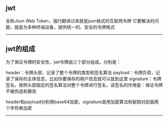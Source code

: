 ## jwt
全称Json Web Token，强行翻译过来就是json格式的互联网令牌
它要解决的问题，就是为多种终端设备，提供统一的、安全的令牌格式

- - - 

## jwt的组成
为了保证令牌的安全性，jwt令牌由三个部分组成，分别是：

header：令牌头部，记录了整个令牌的类型和签名算法
payload：令牌负荷，记录了保存的主体信息，比如你要保存的用户信息就可以放到这里
signature：令牌签名，按照头部固定的签名算法对整个令牌进行签名，该签名的作用是：保证令牌不被伪造和篡改

header和payload分别用base64加密，signature是用加密算法和秘钥对前面两个字符串加密
- - -

